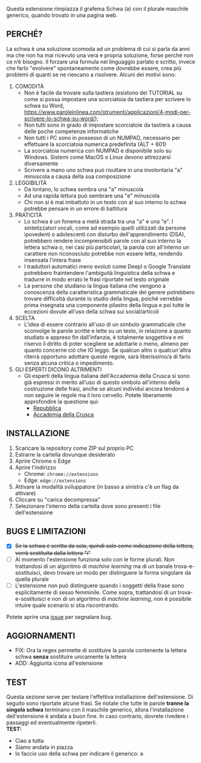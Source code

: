 Questa estensione rimpiazza il grafema Schwa (ə) con il plurale maschile generico, quando trovato in una pagina web.

## PERCHÉ?
La schwa è una soluzione scomoda ad un problema di cui si parla da anni ma che non ha mai ricevuto una vera e propria soluzione, forse perché non ce n’è bisogno.
Il forzare una formula nel linguaggio parlato e scritto, invece che farlo "evolvere" spontaneamente come dovrebbe essere, crea più problemi di quanti se ne riescano a risolvere. Alcuni dei motivi sono:
1. COMODITÀ
    - Non è facile da trovare sulla tastiera (esistono dei TUTORIAL su come si possa impostare una scorciatoia da tastiera per scrivere lo schwa su Word, https://www.paroleinlinea.com/strumenti/applicazioni/4-modi-per-scrivere-lo-schwa-su-word/);
    - Non tutti sono in grado di impostare scorciatoie da tastiera a causa delle poche competenze informatiche
    - Non tutti i PC sono in possesso di un NUMPAD, necessario per effettuare la scorciatoia numerica predefinita (ALT + 601)
    - La scorciatoia numerica con NUMPAD è disponibile solo su Windows. Sistemi come MacOS o Linux devono attrezzarsi diversamente
    - Scrivere a mano uno schwa può risultare in una involontaria "a" minuscola a causa della sua composizione
2. LEGGIBILITÀ
    - Da lontano, lo schwa sembra una "a" minuscola
    - Ad una rapida lettura può sembrare una "e" minuscola
    - Chi non si è mai imbattuto in un testo con al suo interno lo schwa potrebbe pensare in un errore di battitura
3. PRATICITÀ
    - Lo schwa è un fonema a metà strada tra una "a" e una "e". I sintetizzatori vocali, come ad esempio quelli utilizzati da persone ipovedenti o adolescenti con disturbo dell'apprendimento (DSA), potrebbero rendere incomprensibili parole con al suo interno la lettera schwa o, nei casi più particolari, la parola con all'interno un carattere non riconosciuto potrebbe non essere letta, rendendo insensata l'intera frase
    - I traduttori automatici meno evoluti come Deepl o Google Translate potrebbero fraintendere l'ambiguità linguistica della schwa e tradurre in modo errato le frasi riportate nel testo originale
    - Le persone che studiano la lingua italiana che vengono a conoscenza della caratteristica grammaticale del genere potrebbero trovare difficoltà durante lo studio della lingua, poiché verrebbe prima insegnata una componente pilastro della lingua e poi tutte le eccezioni dovute all'uso della schwa sui social/articoli
4. SCELTA
    - L'idea di essere contrario all'uso di un simbolo grammaticale che sconvolge le parole scritte e lette su un testo, in relazione a quanto studiato e appreso fin dall'infanzia, è totalmente soggettiva e mi riservo il diritto di poter scegliere se adottarle o meno, almeno per quanto concerne ciò che IO leggo. Se qualcun altro o qualcun'altra riterrà opportuno adottare queste regole, sarà liberissimo/a di farlo senza alcuna critica o impedimento.
5. GLI ESPERTI DICONO ALTRIMENTI
    - Gli esperti della lingua italiana dell'Accademia della Crusca si sono già espressi in merito all'uso di questo simbolo all'interno della costruzione delle frasi, anche se alcuni individui ancora tendono a non seguire le regole ma il loro cervello. Potete liberamente approfondire la questione qui:
        - [Repubblica](https://www.repubblica.it/cultura/2021/09/24/news/l_accademia_della_crusca_interviene_su_schwa_e_asterisco-319271624/)
        - [Accademia della Crusca](https://accademiadellacrusca.it/it/consulenza/un-asterisco-sul-genere/4018#:~:text=...-,allo%20schwa,-In%20alternativa%20all%E2%80%99asterisco)

## INSTALLAZIONE
1. Scaricare la repository come ZIP sul proprio PC
2. Estrarre la cartella dovunque desiderato
3. Aprire Chrome o Edge
4. Aprire l'indirizzo
    - Chrome: `chrome://extensions`
    - Edge: `edge://extensions`
5. Attivare la modalità sviluppatore (in basso a sinistra c'è un flag da attivare)
6. Cliccare su "carica decompressa"
7. Selezionare l'interno della cartella dove sono presenti i file dell'estensione

## BUGS E LIMITAZIONI
- [x] ~~Se la schwa è scritta da sola, quindi solo come indicazione della lettera, verrà sostituita dalla lettera "i"~~
- [ ] Al momento l'estensione funziona solo con le forme plurali. Non trattandosi di un algoritmo di *machine learning* ma di un banale trova-e-sostituisci, devo trovare un modo per distinguere la forma singolare da quella plurale
- [ ] L'estensione non può distinguere quando i soggetti della frase sono esplicitamente di sesso femminile. Come sopra, trattandosi di un trova-e-sostituisci e non di un algoritmo di *machine learning*, non è possibile intuire quale scenario si stia riscontrando.

Potete aprire una [issue](https://github.com/frankie-mceyes/NoSchwa/issues) per segnalare bug.

## AGGIORNAMENTI
- FIX: Ora la regex permette di sostituire la parola contenente la lettera schwa **senza** sostituire unicamente la lettera
- ADD: Aggiunta icona all'estensione

## TEST
Questa sezione serve per testare l'effettiva installazione dell'estensione.
Di seguito sono riportate alcune frasi. Se notate che tutte le parole **tranne la singola schwa** terminano con il maschile generico, allora l'installazione dell'estensione è andata a buon fine. In caso contrario, dovrete rivedere i passaggi ed eventualmente ripeterli.
<br>
**TEST:**
- Ciao a tuttə
- Siamo andatə in piazza
- Io faccio uso della schwa per indicare il generico: ə
